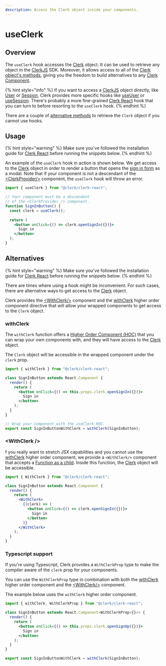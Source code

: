 ```yaml
---
description: Access the Clerk object inside your components.
---
```


# useClerk

## Overview

The `useClerk` hook accesses the [Clerk](../clerkjs/clerk.md) object. It can be used to retrieve any object in the [ClerkJS](../clerkjs/) SDK. Moreover, it allows access to all of the [Clerk object's methods](../clerkjs/clerk.md#methods), giving you the freedom to build alternatives to any [Clerk Component](broken-reference).

{% hint style="info" %}
If you want to access a [ClerkJS](../clerkjs/) object directly, like [User](../clerkjs/user.md) or [Session](../clerkjs/session.md), Clerk provides more specific hooks like [useUser](useuser-hook.md) or [useSession](usesession-hook.md). There's probably a more fine-grained [Clerk React](./) hook that you can turn to before resorting to the `useClerk` hook.
{% endhint %}

There are a couple of [alternative methods](useclerk-hook.md#alternatives) to retrieve the `Clerk` object if you cannot use hooks.

## Usage

{% hint style="warning" %}
Make sure you've followed the installation guide for [Clerk React](installation.md) before running the snippets below.
{% endhint %}

An example of the `useClerk` hook in action is shown below. We get access to the [Clerk](../clerkjs/clerk.md) object in order to render a button that opens the [sign in form](../../components/sign-in/sign-in.md) as a modal. Note that if your component is not a descendant of the [\<ClerkProvider/>](clerkprovider.md) component, the `useClerk` hook will throw an error.

```jsx
import { useClerk } from "@clerk/clerk-react";

// Your component must be a descendant
// of the <ClerkProvider /> component.
function SignInButton() {
  const clerk = useClerk();
  
  return (
    <button onClick={() => clerk.openSignIn({})}>
      Sign in
    </button>
  );
}
```

## Alternatives

{% hint style="warning" %}
Make sure you've followed the installation guide for [Clerk React](installation.md) before running the snippets below.
{% endhint %}

There are times where using a hook might be inconvenient. For such cases, there are alternative ways to get access to the [Clerk](../clerkjs/clerk.md) object.

Clerk provides the [\<WithClerk/>](useclerk-hook.md#withclerk-component) component and the [withClerk](useclerk-hook.md#withclerk) higher order component directive that will allow your wrapped components to get access to the `Clerk` object.

### withClerk

The `withClerk` function offers a [Higher Order Component (HOC)](https://reactjs.org/docs/higher-order-components.html) that you can wrap your own components with, and they will have access to the [Clerk](../clerkjs/clerk.md) object.

The `Clerk` object will be accessible in the wrapped component under the `clerk` prop.

```jsx
import { withClerk } from "@clerk/clerk-react";

class SignInButton extends React.Component {
  render() {
    return (
      <button onClick={() => this.props.clerk.openSignIn({})}>
        Sign in
      </button>
    );
  }
}

// Wrap your component with the useClerk HOC.
export const SignInButtonWithClerk = withClerk(SignInButton);
```

### \<WithClerk /> <a href="#withclerk-component" id="withclerk-component"></a>

f you really want to stretch JSX capabilities and you cannot use the [withClerk](useclerk-hook.md#withclerk) higher order component, we provide a `<WithClerk/>` component that accepts a [Function as a child](https://reactjs.org/docs/jsx-in-depth.html#functions-as-children). Inside this function, the [Clerk](../clerkjs/clerk.md) object will be accessible.

```jsx
import { WithClerk } from "@clerk/clerk-react";

class SignInButton extends React.Component {
  render() {
    return (
      <WithClerk>
        {(clerk) => (
          <button onClick={() => clerk.openSignIn({})}>
            Sign in
          </button>
        )}
      </WithClerk>
    );
  }
}
```

### Typescript support

If you're using Typescript, Clerk provides a `WithClerkProp` type to make the compiler aware of the `clerk` prop for your components.

You can use the `WithClerkProp` type in combination with both the [withClerk](useclerk-hook.md#withclerk) higher order component and the [\<WithClerk/>](useclerk-hook.md#withclerk-component) component.&#x20;

The example below uses the `withClerk` higher order component.

```jsx
import { withClerk, WithClerkProp } from "@clerk/clerk-react";

class SignInButton extends React.Component<WithClerkProp<{}>> {
  render() {
    return (
      <button onClick={() => this.props.clerk.openSignUp({})}>
        Sign in
      </button>
    );
  }
}

export const SignInButtonWithClerk = withClerk(SignInButton);
```
